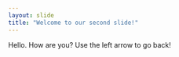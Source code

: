 ```yaml
---
layout: slide
title: "Welcome to our second slide!"
---
```

Hello. How are you? 
Use the left arrow to go back!
